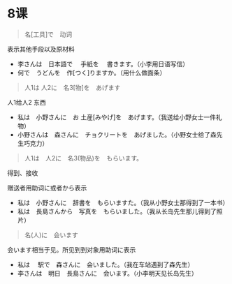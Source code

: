 # 8课

> 名[工具]で　动词

表示其他手段以及原材料

- 李さんは　日本語で　 手紙を　 書きます。（小李用日语写信）
- 何で　うどんを　作[つく]りますか。（用什么做面条）



> 人1は 人2に　名3[物]を　あげます

人1给人2 东西

- 私は　小野さんに　お 土産[みやげ]を　あげます。（我送给小野女士一件礼物）
- 小野さんは　森さんに　チョクリートを　あげました。（小野女士给了森先生巧克力）



> 人1は　人2に　名3(物品)を　もらいます。

得到、接收

赠送者用助词に或者から表示

- 私は　小野さんに　辞書を　もらいますた。（我从小野女士那得到了一本书）
- 私は　長島さんから　写真を　もらいました。（我从长岛先生那儿得到了照片）



> 名(人)に　会います

会います相当于见。所见到到对象用助词に表示

- 私は　 駅で　森さんに　会いました。（我在车站遇到了森先生）
- 李さんは　明日　長島さんに　会います。（小李明天见长岛先生）
